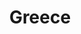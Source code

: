 ---
title: Greece
featured: true
private: true # do not show in list, only as feature
params:
  sort_order: desc 

resources:
# Corfu
- src: A_IMG_4580.JPEG
  title: Corfu
  
- src: A_IMG_4584.JPEG
  title: Corfu
  
- src: A_IMG_4591.JPEG
  title: Corfu
  
- src: A_IMG_4596.JPEG
  title: Corfu
  
- src: A_IMG_4607.JPEG
  title: Corfu
  
- src: A_IMG_4622.JPEG
  title: Corfu
  
  # Paxos-Gaios
- src: B_IMG_1322.JPEG
  title: |
    Paxos-Gaios: We found an almond tree.

- src: B_IMG_1329.JPEG
  title: Paxos-Gaios

- src: B_IMG_4630.JPEG
  title: |
    Paxos-Gaios: Beautiful olive groves.

- src: B_IMG_4656.JPEG
  title: Paxos-Gaios

- src: B_IMG_4661.JPEG
  title: Paxos-Gaios

- src: B_IMG_4685.JPEG
  title: Paxos-Gaios

- src: B_IMG_4686.JPEG
  title: Paxos-Gaios

- src: B_IMG_4690.JPEG
  title: |
    Paxos-Gaios: Tripitos Arch.

- src: B_IMG_4695.JPEG
  title: Paxos-Gaios

- src: B_IMG_4731.JPEG
  title: Paxos-Gaios

- src: B_IMG_4734.JPEG
  title: Paxos-Gaios

- src: B_IMG_4764.JPEG
  title: |
    Paxos-Gaios: That's what happens when you start feeding stray cats. 

- src: B_IMG_4776.JPEG
  title: Paxos-Gaios

- src: B_IMG_4779.JPEG
  title: Paxos-Gaios

# Paxos-Lakka
- src: C_IMG_4860.JPEG
  title: Paxos-Lakka

- src: C_IMG_4862_feature.JPEG
  title: Paxos-Lakka

- src: C_IMG_4870.JPEG
  title: Paxos-Lakka

- src: C_IMG_4894.JPEG
  title: Paxos-Lakka

- src: C_IMG_4902.JPEG
  title: Paxos-Lakka

- src: C_IMG_4911.JPEG
  title: Paxos-Lakka

# Paxos-Longos
- src: D_IMG_4831.JPEG
  title: Paxos-Longos

- src: D_IMG_4839.JPEG
  title: Paxos-Longos

- src: D_IMG_4852.JPEG
  title: Paxos-Longos

# Ioannina
- src: E_IMG_1430.JPEG
  title: |
      Ioannina: Ioannina Castle.

- src: E_IMG_1435.JPEG
  title: |
      Ioannina: Ioannina Castle.

- src: E_IMG_5013.JPEG
  title: |
      Ioannina: Ioannina Castle.

- src: E_IMG_5038.JPEG
  title: |
      Ioannina: Ioannina Castle.

- src: E_IMG_5062.JPEG
  title: Ioannina
  
- src: E_IMG_5079.JPEG
  title: Ioannina

# Kalabaka
- src: F_IMG_1495.JPEG
  title: |
    Meteora: Varlaam Monastery.

- src: F_IMG_1520.JPEG
  title: |
    Meteora: Varlaam Monastery.

- src: F_IMG_1552.JPEG
  title: |
    Meteora: Varlaam Monastery.

- src: F_IMG_1580.JPEG
  title: |
    Meteora: Monastery of Saint Stephen (converted to a nunnery).

- src: F_IMG_5150.JPEG
  title: Kalabaka

- src: F_IMG_5151.JPEG
  title: Kalabaka

- src: F_IMG_5152.JPEG
  title: Kalabaka

- src: F_IMG_5208.JPEG
  title: |
    Meteora: Varlaam Monastery.

- src: F_IMG_5216.JPEG
  title: |
    Meteora: Old kitchen in the Monastery of the Great Meteoron.

- src: F_IMG_5222.JPEG
  title: Meteora

- src: F_IMG_5232.JPEG
  title: |
    Meteora: Holy Monastery of Rousanou.

- src: F_IMG_5233.JPEG
  title: |
    Meteora: Varlaam Monastery.

- src: F_IMG_5235.JPEG
  title: Meteora

- src: F_IMG_5237.JPEG
  title: |
    Meteora: Varlaam Monastery.

- src: F_IMG_5239.JPEG
  title: |
    Meteora: Varlaam Monastery.

- src: F_IMG_5240.JPEG
  title: |
    Meteora: A persimmon tree in the Varlaam Monastery.

- src: F_IMG_5247.JPEG
  title: |
    Meteora: Holy Monastery of Rousanou.

- src: F_IMG_5249.JPEG
  title: |
    Meteora: Varlaam Monastery.

- src: F_IMG_5251.JPEG
  title: |
    Meteora: Varlaam Monastery.

- src: F_IMG_5265.JPEG
  title: |
    Meteora: Varlaam Monastery.

- src: F_IMG_5269.JPEG
  title: |
    Meteora: Holy Monastery of Rousanou.

- src: F_IMG_5275.JPEG
  title: |
    Meteora: Monasteries.

- src: F_IMG_5300.JPEG
  title: |
    Meteora: Holy Monastery of Rousanou.

- src: F_IMG_5307.JPEG
  title: |
    Meteora: Waiting for the sunset.

- src: F_IMG_5312.JPEG
  title: |
    Meteora: Incredible sunset over the rock formations.

- src: F_IMG_5335.JPEG
  title: Meteora

- src: F_IMG_5360.JPEG
  title: Meteora

- src: F_IMG_5362.JPEG
  title: |
    Meteora: Monasteries.

- src: F_IMG_5391.JPEG
  title: |
    Meteora: View of Kalabaka from the Holy Trinity Monastery.

- src: F_IMG_5398.JPEG
  title: |
    Meteora: View of Kalabaka from the Holy Trinity Monastery.

- src: F_IMG_5407.JPEG
  title: |
    Meteora: Holy Trinity Monastery.

- src: F_IMG_5410.JPEG
  title: |
    Meteora: Holy Trinity Monastery.

- src: F_IMG_5429.JPEG
  title: |
    Meteora: We came across a highly territorial praying mantis that fiercely defended its space, dancing around and attacking whenever we got too close.

- src: F_IMG_5433.JPEG
  title: Kalabaka

- src: F_IMG_5439.JPEG
  title: |
    Meteora: Monastery of Saint Stephen.

- src: F_IMG_5462.JPEG
  title: Kalabaka

- src: F_IMG_5468.JPEG
  title: Kalabaka

---